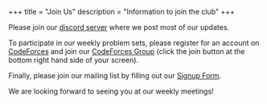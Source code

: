 +++
title = "Join Us"
description = "Information to join the club"
+++

Please join our [discord server](https://discord.gg/9rQCv97) where we post most of our updates.

To participate in our weekly problem sets, please register for an account on [CodeForces](https://codeforces.com/register)
and join our [CodeForces Group](https://codeforces.com/group/56LvjuJGwY/contests) (click the join button at the bottom right hand side of your screen).

Finally, please join our mailing list by filling out our [Signup Form](https://forms.gle/dmLpTPE1gDSAGWTn9).

We are looking forward to seeing you at our weekly meetings!
